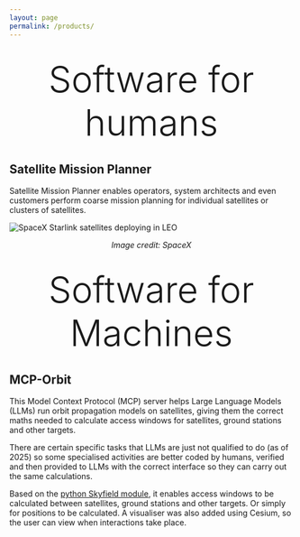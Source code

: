 ```yaml
---
layout: page
permalink: /products/
---
```


<div style="font-size: 64px; font-weight: 300; margin: 2rem 0; text-align: center;">Software for humans</div>

## Satellite Mission Planner

Satellite Mission Planner enables operators, system architects and even customers perform coarse mission planning for individual satellites or clusters of satellites. 

![SpaceX Starlink satellites deploying in LEO](/assets/images/satellitedeploy.jpg)

<div style="text-align: center;"><em>Image credit: SpaceX</em></div>



<div style="font-size: 64px; font-weight: 300; margin: 2rem 0; text-align: center;">Software for Machines</div>

## MCP-Orbit

This Model Context Protocol (MCP) server helps Large Language Models (LLMs) run orbit propagation models on satellites, giving them the correct maths needed to calculate access windows for satellites, ground stations and other targets.

There are certain specific tasks that LLMs are just not qualified to do (as of 2025) so some specialised activities are better coded by humans, verified and then provided to LLMs with the correct interface so they can carry out the same calculations. 

Based on the [python Skyfield module](https://rhodesmill.org/skyfield/), it enables access windows to be calculated between satellites, ground stations and other targets. Or simply for positions to be calculated. A visualiser was also added using Cesium, so the user can view when interactions take place.